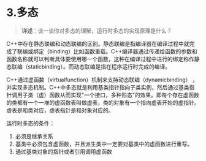 # 3.多态

> **详述**：谈一谈你对多态的理解，运行时多态的实现原理是什么？

C++中存在静态联编和动态联编的区别。静态联编是指编译器在编译过程中就完成了联编或绑定（binding）比如函数重载。C++编译器通过传递给函数的参数和函数名称就可以判断具体要使用哪一个函数，这种在编译过程中进行的绑定称作静态联编（staticbinding）。而动态联编是指在程序运行时完成的编译。

C++通过虚函数（virtualfunction）机制来支持动态联编（dynamicbinding） ， 并实现多态机制。C++中多态就是利用基类指针指向子类实例，然后通过基类指针调用子类（虚）函数从而实现"一个接口，多种形态"的效果。即每个存在虚函数的类都有一个一堆的虚函数表叫做虚表，类的对象有一个指向虚表开始的虚指针。虚表是和类对应，虚表指针是和对象对应的。

运行时多态的条件：

1.  必须是继承关系
2.  基类中必须包含虚函数，并且派生类中一定要对基类中的虚函数进行重写。
3.  通过基类对象的指针或者引用调用虚函数

